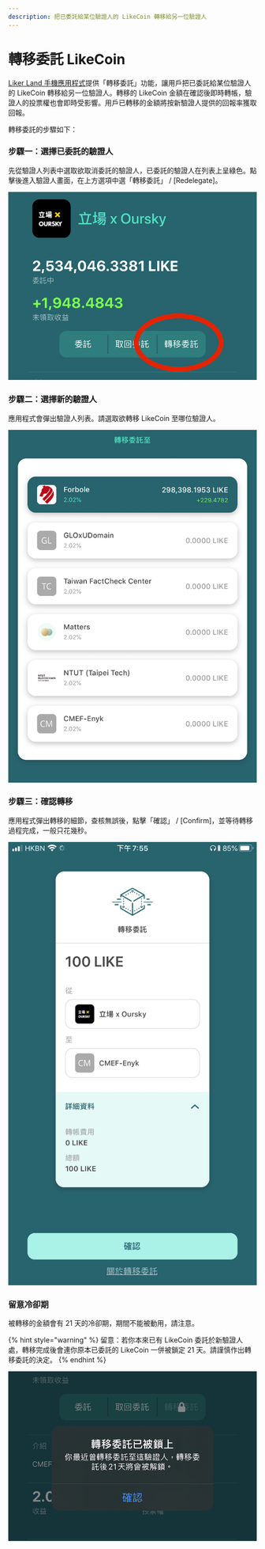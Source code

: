 ```yaml
---
description: 把已委託給某位驗證人的 LikeCoin 轉移給另一位驗證人
---
```


# 轉移委託 LikeCoin

[Liker Land 手機應用程式](https://docs.like.co/v/zh/user-guide/liker-land/liker-land-mobile-app)提供「轉移委託」功能，讓用戶把已委託給某位驗證人的 LikeCoin 轉移給另一位驗證人。轉移的 LikeCoin 金額在確認後即時轉帳，驗證人的投票權也會即時受影響。用戶已轉移的金額將按新驗證人提供的回報率獲取回報。

轉移委託的步驟如下：

### 步驟一：選擇已委託的驗證人

先從驗證人列表中選取欲取消委託的驗證人，已委託的驗證人在列表上呈綠色。點擊後進入驗證人畫面，在上方選項中選「轉移委託」 / \[Redelegate\]。

![](../../.gitbook/assets/img_2329.jpg)

### 步驟二：選擇新的驗證人

應用程式會彈出驗證人列表。請選取欲轉移 LikeCoin 至哪位驗證人。

![](../../.gitbook/assets/img_2330.jpg)

### 步驟三：確認轉移

應用程式彈出轉移的細節，查核無誤後，點擊「確認」 / \[Confirm\]，並等待轉移過程完成，一般只花幾秒。

![](../../.gitbook/assets/img_2331.PNG)

### 留意冷卻期

被轉移的金額會有 21 天的冷卻期，期間不能被動用，請注意。

{% hint style="warning" %}
留意：若你本來已有 LikeCoin 委託於新驗證人處，轉移完成後會連你原本已委託的 LikeCoin 一併被鎖定 21 天。請謹慎作出轉移委託的決定。
{% endhint %}

![](../../.gitbook/assets/img_2332.jpg)

